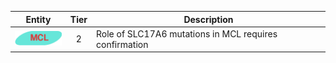 |Entity|Tier|Description              |
|:----:|:----:|------------------------------|
|![MCL](images/icons/MCL_tier2.png) | 2 | Role of SLC17A6 mutations in MCL requires confirmation|
